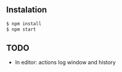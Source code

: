 ## Instalation

```bash
$ npm install
$ npm start
```

## TODO

- In editor: actions log window and history





